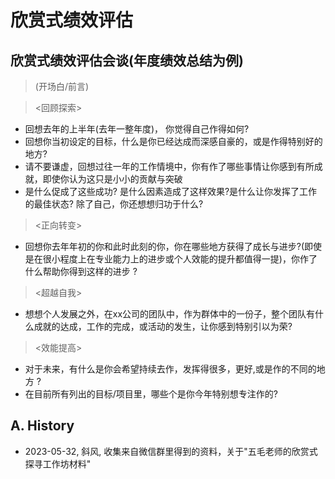 <!---
markmeta_author: 斜风
markmeta_date: 2023-05-21
markmeta_title: 欣赏式绩效评估
markmeta_categories: okr
markmeta_tags: okr,绩效,评估
-->

# 欣赏式绩效评估

## 欣赏式绩效评估会谈(年度绩效总结为例)

> (开场白/前言)

> <回顾探索>

- 回想去年的上半年(去年一整年度)， 你觉得自己作得如何?
- 回想你当初设定的目标，什么是你已经达成而深感自豪的，或是作得特别好的地方?
- 请不要谦虚，回想过往一年的工作情境中，你有作了哪些事情让你感到有所成就，即使你认为这只是小小的贡献与突破
- 是什么促成了这些成功? 是什么因素造成了这样效果?是什么让你发挥了工作的最佳状态? 除了自己，你还想想归功于什么?

> <正向转变>

- 回想你去年年初的你和此时此刻的你，你在哪些地方获得了成长与进步?(即使是在很小程度上在专业能力上的进步或个人效能的提升都值得一提)，你作了什么帮助你得到这样的进步 ?

> <超越自我>

- 想想个人发展之外，在xx公司的团队中，作为群体中的一份子，整个团队有什么成就的达成，工作的完成，或活动的发生，让你感到特别引以为荣?

> <效能提高>

- 对于未来，有什么是你会希望持续去作，发挥得很多，更好,或是作的不同的地方 ?
- 在目前所有列出的目标/项目里，哪些个是你今年特别想专注作的?


## A. History
- 2023-05-32, 斜风, 收集来自微信群里得到的资料，关于"五毛老师的欣赏式探寻工作坊材料"
